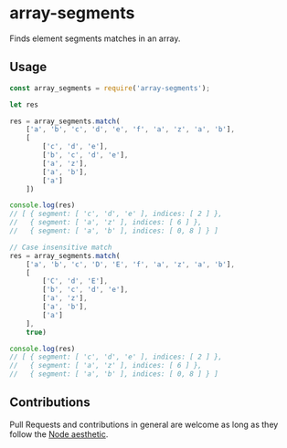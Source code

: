 
array-segments
==============

Finds element segments matches in an array.


Usage
-----

```js
const array_segments = require('array-segments');

let res

res = array_segments.match(
    ['a', 'b', 'c', 'd', 'e', 'f', 'a', 'z', 'a', 'b'],
    [
        ['c', 'd', 'e'],
        ['b', 'c', 'd', 'e'],
        ['a', 'z'],
        ['a', 'b'],
        ['a']
    ])

console.log(res)
// [ { segment: [ 'c', 'd', 'e' ], indices: [ 2 ] },
//   { segment: [ 'a', 'z' ], indices: [ 6 ] },
//   { segment: [ 'a', 'b' ], indices: [ 0, 8 ] } ]

// Case insensitive match
res = array_segments.match(
    ['a', 'b', 'c', 'D', 'E', 'f', 'a', 'z', 'a', 'b'],
    [
        ['C', 'd', 'E'],
        ['b', 'c', 'd', 'e'],
        ['a', 'z'],
        ['a', 'b'],
        ['a']
    ],
    true)

console.log(res)
// [ { segment: [ 'c', 'd', 'e' ], indices: [ 2 ] },
//   { segment: [ 'a', 'z' ], indices: [ 6 ] },
//   { segment: [ 'a', 'b' ], indices: [ 0, 8 ] } ]
```


Contributions
-------------

Pull Requests and contributions in general are welcome as long as they follow
the [Node aesthetic].

[Node aesthetic]: http://substack.net/node_aesthetic
